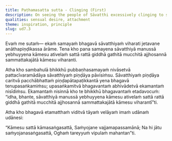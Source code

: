 ```yaml
---
title: Paṭhamasatta sutta - Clinging (First)
description: On seeing the people of Sāvatthi excessively clinging to sensual pleasures, the Buddha expresses an inspired utterance on the bondage that ensues from sensual desire.
qualities: sensual desire, attachment
theme: inspiration, principle
slug: ud7.3
---
```


Evaṁ me sutaṁ— ekaṁ samayaṁ bhagavā sāvatthiyaṁ viharati jetavane anāthapiṇḍikassa ārāme. Tena kho pana samayena sāvatthiyā manussā yebhuyyena kāmesu ativelaṁ sattā rattā giddhā gathitā mucchitā ajjhosannā sammattakajātā kāmesu viharanti.

Atha kho sambahulā bhikkhū pubbaṇhasamayaṁ nivāsetvā pattacīvaramādāya sāvatthiyaṁ piṇḍāya pāvisiṁsu. Sāvatthiyaṁ piṇḍāya caritvā pacchābhattaṁ piṇḍapātapaṭikkantā yena bhagavā tenupasaṅkamiṁsu; upasaṅkamitvā bhagavantaṁ abhivādetvā ekamantaṁ nisīdiṁsu. Ekamantaṁ nisinnā kho te bhikkhū bhagavantaṁ etadavocuṁ: “idha, bhante, sāvatthiyā manussā yebhuyyena kāmesu ativelaṁ sattā rattā giddhā gathitā mucchitā ajjhosannā sammattakajātā kāmesu viharantī”ti.

Atha kho bhagavā etamatthaṁ viditvā tāyaṁ velāyaṁ imaṁ udānaṁ udānesi:

“Kāmesu sattā kāmasaṅgasattā,
Saṁyojane vajjamapassamānā;
Na hi jātu saṁyojanasaṅgasattā,
Oghaṁ tareyyuṁ vipulaṁ mahantan”ti.